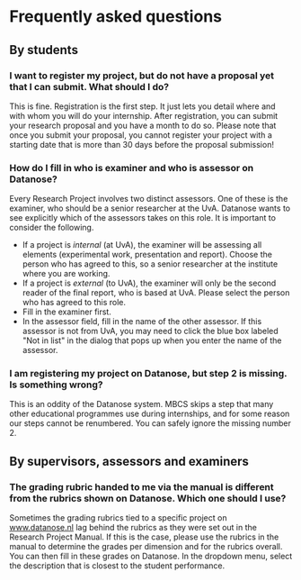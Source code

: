 # Frequently asked questions

## By students

### I want to register my project, but do not have a proposal yet that I can submit. What should I do?
This is fine. Registration is the first step. It just lets you detail where and with whom you will do your internship. After registration, you can submit your research proposal and you have a month to do so. Please note that once you submit your proposal, you cannot register your project with a starting date that is more than 30 days before the proposal submission!

### How do I fill in who is examiner and who is assessor on Datanose?
Every Research Project involves two distinct assessors. One of these is the examiner, who should be a senior researcher at the UvA. Datanose wants to see explicitly which of the assessors takes on this role. It is important to consider the following.

* If a project is *internal* (at UvA), the examiner will be assessing all elements (experimental work, presentation and report). Choose the person who has agreed to this, so a senior researcher at the institute where you are working.
* If a project is *external* (to UvA), the examiner will only be the second reader of the final report, who is based at UvA. Please select the person who has agreed to this role.
* Fill in the examiner first.
* In the assessor field, fill in the name of the other assessor. If this assessor is not from UvA, you may need to click the blue box labeled "Not in list" in the dialog that pops up when you enter the name of the assessor.

### I am registering my project on Datanose, but step 2 is missing. Is something wrong?
This is an oddity of the Datanose system. MBCS skips a step that many other educational programmes use during internships, and for some reason our steps cannot be renumbered. You can safely ignore the missing number 2.

## By supervisors, assessors and examiners

### The grading rubric handed to me via the manual is different from the rubrics shown on Datanose. Which one should I use?
Sometimes the grading rubrics tied to a specific project on www.datanose.nl lag behind the rubrics as they were set out in the Research Project Manual. If this is the case, please use the rubrics in the manual to determine the grades per dimension and for the rubrics overall. You can then fill in these grades on Datanose. In the dropdown menu, select the description that is closest to the student performance.

